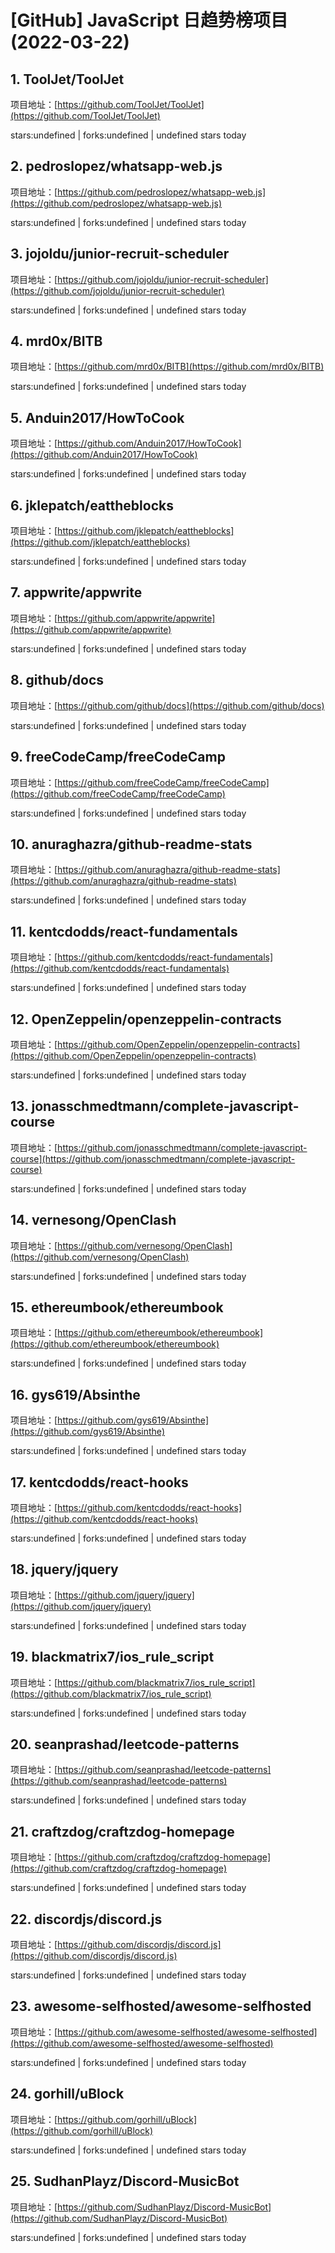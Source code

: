 # [GitHub] JavaScript 日趋势榜项目(2022-03-22)

## 1. ToolJet/ToolJet 

项目地址：[https://github.com/ToolJet/ToolJet](https://github.com/ToolJet/ToolJet)

stars:undefined | forks:undefined | undefined stars today 



## 2. pedroslopez/whatsapp-web.js 

项目地址：[https://github.com/pedroslopez/whatsapp-web.js](https://github.com/pedroslopez/whatsapp-web.js)

stars:undefined | forks:undefined | undefined stars today 



## 3. jojoldu/junior-recruit-scheduler 

项目地址：[https://github.com/jojoldu/junior-recruit-scheduler](https://github.com/jojoldu/junior-recruit-scheduler)

stars:undefined | forks:undefined | undefined stars today 



## 4. mrd0x/BITB 

项目地址：[https://github.com/mrd0x/BITB](https://github.com/mrd0x/BITB)

stars:undefined | forks:undefined | undefined stars today 



## 5. Anduin2017/HowToCook 

项目地址：[https://github.com/Anduin2017/HowToCook](https://github.com/Anduin2017/HowToCook)

stars:undefined | forks:undefined | undefined stars today 



## 6. jklepatch/eattheblocks 

项目地址：[https://github.com/jklepatch/eattheblocks](https://github.com/jklepatch/eattheblocks)

stars:undefined | forks:undefined | undefined stars today 



## 7. appwrite/appwrite 

项目地址：[https://github.com/appwrite/appwrite](https://github.com/appwrite/appwrite)

stars:undefined | forks:undefined | undefined stars today 



## 8. github/docs 

项目地址：[https://github.com/github/docs](https://github.com/github/docs)

stars:undefined | forks:undefined | undefined stars today 



## 9. freeCodeCamp/freeCodeCamp 

项目地址：[https://github.com/freeCodeCamp/freeCodeCamp](https://github.com/freeCodeCamp/freeCodeCamp)

stars:undefined | forks:undefined | undefined stars today 



## 10. anuraghazra/github-readme-stats 

项目地址：[https://github.com/anuraghazra/github-readme-stats](https://github.com/anuraghazra/github-readme-stats)

stars:undefined | forks:undefined | undefined stars today 



## 11. kentcdodds/react-fundamentals 

项目地址：[https://github.com/kentcdodds/react-fundamentals](https://github.com/kentcdodds/react-fundamentals)

stars:undefined | forks:undefined | undefined stars today 



## 12. OpenZeppelin/openzeppelin-contracts 

项目地址：[https://github.com/OpenZeppelin/openzeppelin-contracts](https://github.com/OpenZeppelin/openzeppelin-contracts)

stars:undefined | forks:undefined | undefined stars today 



## 13. jonasschmedtmann/complete-javascript-course 

项目地址：[https://github.com/jonasschmedtmann/complete-javascript-course](https://github.com/jonasschmedtmann/complete-javascript-course)

stars:undefined | forks:undefined | undefined stars today 



## 14. vernesong/OpenClash 

项目地址：[https://github.com/vernesong/OpenClash](https://github.com/vernesong/OpenClash)

stars:undefined | forks:undefined | undefined stars today 



## 15. ethereumbook/ethereumbook 

项目地址：[https://github.com/ethereumbook/ethereumbook](https://github.com/ethereumbook/ethereumbook)

stars:undefined | forks:undefined | undefined stars today 



## 16. gys619/Absinthe 

项目地址：[https://github.com/gys619/Absinthe](https://github.com/gys619/Absinthe)

stars:undefined | forks:undefined | undefined stars today 



## 17. kentcdodds/react-hooks 

项目地址：[https://github.com/kentcdodds/react-hooks](https://github.com/kentcdodds/react-hooks)

stars:undefined | forks:undefined | undefined stars today 



## 18. jquery/jquery 

项目地址：[https://github.com/jquery/jquery](https://github.com/jquery/jquery)

stars:undefined | forks:undefined | undefined stars today 



## 19. blackmatrix7/ios_rule_script 

项目地址：[https://github.com/blackmatrix7/ios_rule_script](https://github.com/blackmatrix7/ios_rule_script)

stars:undefined | forks:undefined | undefined stars today 



## 20. seanprashad/leetcode-patterns 

项目地址：[https://github.com/seanprashad/leetcode-patterns](https://github.com/seanprashad/leetcode-patterns)

stars:undefined | forks:undefined | undefined stars today 



## 21. craftzdog/craftzdog-homepage 

项目地址：[https://github.com/craftzdog/craftzdog-homepage](https://github.com/craftzdog/craftzdog-homepage)

stars:undefined | forks:undefined | undefined stars today 



## 22. discordjs/discord.js 

项目地址：[https://github.com/discordjs/discord.js](https://github.com/discordjs/discord.js)

stars:undefined | forks:undefined | undefined stars today 



## 23. awesome-selfhosted/awesome-selfhosted 

项目地址：[https://github.com/awesome-selfhosted/awesome-selfhosted](https://github.com/awesome-selfhosted/awesome-selfhosted)

stars:undefined | forks:undefined | undefined stars today 



## 24. gorhill/uBlock 

项目地址：[https://github.com/gorhill/uBlock](https://github.com/gorhill/uBlock)

stars:undefined | forks:undefined | undefined stars today 



## 25. SudhanPlayz/Discord-MusicBot 

项目地址：[https://github.com/SudhanPlayz/Discord-MusicBot](https://github.com/SudhanPlayz/Discord-MusicBot)

stars:undefined | forks:undefined | undefined stars today 



